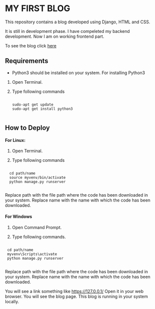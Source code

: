 # MY FIRST BLOG

This repository contains a blog developed using Django, HTML and CSS.

It is still in development phase. I have compeleted my backend development.  Now I am on working frontend part.

To see the blog click [here](http://shivamyadav.pythonanywhere.com/)

## Requirements
* Python3 should be installed on your system. For installing Python3 

1. Open Terminal.

2. Type following commands
   ```
   
   sudo-apt get update
   sudo-apt get install python3
   
   
   ```
   
## How to Deploy
 
#### For Linux:

1. Open Terminal.

2. Type following commands
  ```
        
    cd path/name
    source myvenv/bin/activate
    python manage.py runserver 
        
  ```
        
Replace path with the file path where the code has been downloaded in your system.
Replace name with the name with which the code has been downloaded.
 
#### For Windows


1. Open Command Prompt.

2. Type following commands.
  ```
   
   cd path/name
   myvenv\Scripts\activate
   python manage.py runserver 
   
  ``` 
        
Replace path with the file path where the code has been downloaded in your system.
Replace name with the name with which the code has been downloaded.
 
You will see a link something like https://127.0.0.1/
Open it in your web browser. You will see the blog page. This blog is running in your system locally. 

       
